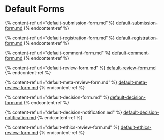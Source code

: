 # Default Forms

{% content-ref url="default-submission-form.md" %}
[default-submission-form.md](default-submission-form.md)
{% endcontent-ref %}

{% content-ref url="default-registration-form.md" %}
[default-registration-form.md](default-registration-form.md)
{% endcontent-ref %}

{% content-ref url="default-comment-form.md" %}
[default-comment-form.md](default-comment-form.md)
{% endcontent-ref %}

{% content-ref url="default-review-form.md" %}
[default-review-form.md](default-review-form.md)
{% endcontent-ref %}

{% content-ref url="default-meta-review-form.md" %}
[default-meta-review-form.md](default-meta-review-form.md)
{% endcontent-ref %}

{% content-ref url="default-decision-form.md" %}
[default-decision-form.md](default-decision-form.md)
{% endcontent-ref %}

{% content-ref url="default-decision-notification.md" %}
[default-decision-notification.md](default-decision-notification.md)
{% endcontent-ref %}

{% content-ref url="default-ethics-review-form.md" %}
[default-ethics-review-form.md](default-ethics-review-form.md)
{% endcontent-ref %}
